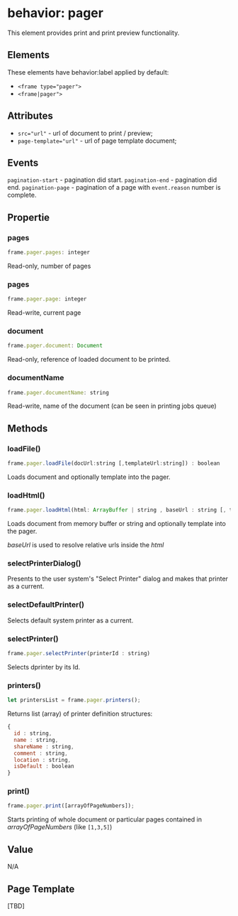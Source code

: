 # behavior: pager

This element provides print and print preview functionality.

## Elements

These elements have behavior:label applied by default:

* `<frame type="pager">`
* `<frame|pager">`

## Attributes

* `src="url"` - url of document to print / preview;
* `page-template="url"` - url of page template document;

## Events

`pagination-start` - pagination did start.
`pagination-end` - pagination did end.
`pagination-page` - pagination of a page with `event.reason` number is complete.

## Propertie

### pages

```js
frame.pager.pages: integer
```
Read-only, number of pages

### pages

```js
frame.pager.page: integer
```
Read-write, current page

### document

```js
frame.pager.document: Document
```
Read-only, reference of loaded document to be printed.

### documentName

```js
frame.pager.documentName: string
```
Read-write, name of the document (can be seen in printing jobs queue)

## Methods

### loadFile()

```js
frame.pager.loadFile(docUrl:string [,templateUrl:string]) : boolean
```
Loads document and optionally template into the pager.

### loadHtml()

```js
frame.pager.loadHtml(html: ArrayBuffer | string , baseUrl : string [, templateUrl: string]) : boolean
```
Loads document from memory buffer or string and optionally template into the pager.

_baseUrl_ is used to resolve relative urls inside the _html_

### selectPrinterDialog()

Presents to the user system's "Select Printer" dialog and makes that printer as a current.

### selectDefaultPrinter()

Selects default system printer as a current.

### selectPrinter()

```js
frame.pager.selectPrinter(printerId : string)
```

Selects dprinter by its Id.

### printers()

```js
let printersList = frame.pager.printers();
```
Returns list (array) of printer definition structures:
```js
{
  id : string,
  name : string,
  shareName : string,
  comment : string,
  location : string,
  isDefault : boolean
}
```

### print()

```js
frame.pager.print([arrayOfPageNumbers]);
```

Starts printing of whole document or particular pages contained in _arrayOfPageNumbers_ (like `[1,3,5]`)

## Value

N/A

## Page Template

[TBD]